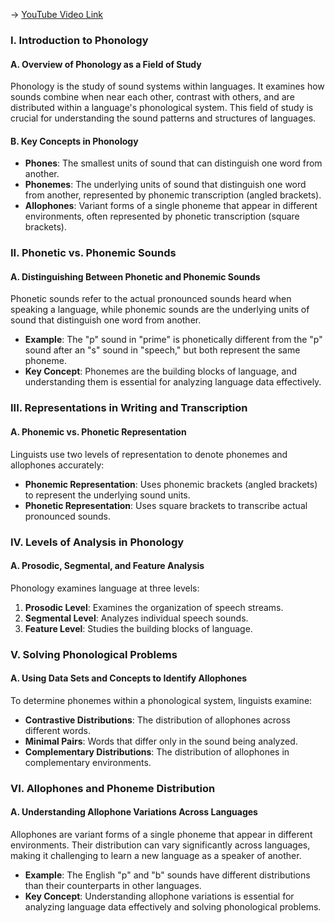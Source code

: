 -> [YouTube Video Link](https://www.youtube.com/watch?v=xi1lBUu9Xy4&list=PL2FP6Uxl9zMsNK6jVhY090e3FBDflTWBq&index=4&pp=iAQB)

### I. Introduction to Phonology
#### A. Overview of Phonology as a Field of Study

Phonology is the study of sound systems within languages. It examines how sounds combine when near each other, contrast with others, and are distributed within a language's phonological system. This field of study is crucial for understanding the sound patterns and structures of languages.

#### B. Key Concepts in Phonology

- **Phones**: The smallest units of sound that can distinguish one word from another.
- **Phonemes**: The underlying units of sound that distinguish one word from another, represented by phonemic transcription (angled brackets).
- **Allophones**: Variant forms of a single phoneme that appear in different environments, often represented by phonetic transcription (square brackets).

### II. Phonetic vs. Phonemic Sounds
#### A. Distinguishing Between Phonetic and Phonemic Sounds

Phonetic sounds refer to the actual pronounced sounds heard when speaking a language, while phonemic sounds are the underlying units of sound that distinguish one word from another.

- **Example**: The "p" sound in "prime" is phonetically different from the "p" sound after an "s" sound in "speech," but both represent the same phoneme.
- **Key Concept**: Phonemes are the building blocks of language, and understanding them is essential for analyzing language data effectively.

### III. Representations in Writing and Transcription
#### A. Phonemic vs. Phonetic Representation

Linguists use two levels of representation to denote phonemes and allophones accurately:

- **Phonemic Representation**: Uses phonemic brackets (angled brackets) to represent the underlying sound units.
- **Phonetic Representation**: Uses square brackets to transcribe actual pronounced sounds.

### IV. Levels of Analysis in Phonology
#### A. Prosodic, Segmental, and Feature Analysis

Phonology examines language at three levels:

1.  **Prosodic Level**: Examines the organization of speech streams.
2.  **Segmental Level**: Analyzes individual speech sounds.
3.  **Feature Level**: Studies the building blocks of language.

### V. Solving Phonological Problems
#### A. Using Data Sets and Concepts to Identify Allophones

To determine phonemes within a phonological system, linguists examine:

- **Contrastive Distributions**: The distribution of allophones across different words.
- **Minimal Pairs**: Words that differ only in the sound being analyzed.
- **Complementary Distributions**: The distribution of allophones in complementary environments.

### VI. Allophones and Phoneme Distribution
#### A. Understanding Allophone Variations Across Languages

Allophones are variant forms of a single phoneme that appear in different environments. Their distribution can vary significantly across languages, making it challenging to learn a new language as a speaker of another.

- **Example**: The English "p" and "b" sounds have different distributions than their counterparts in other languages.
- **Key Concept**: Understanding allophone variations is essential for analyzing language data effectively and solving phonological problems.